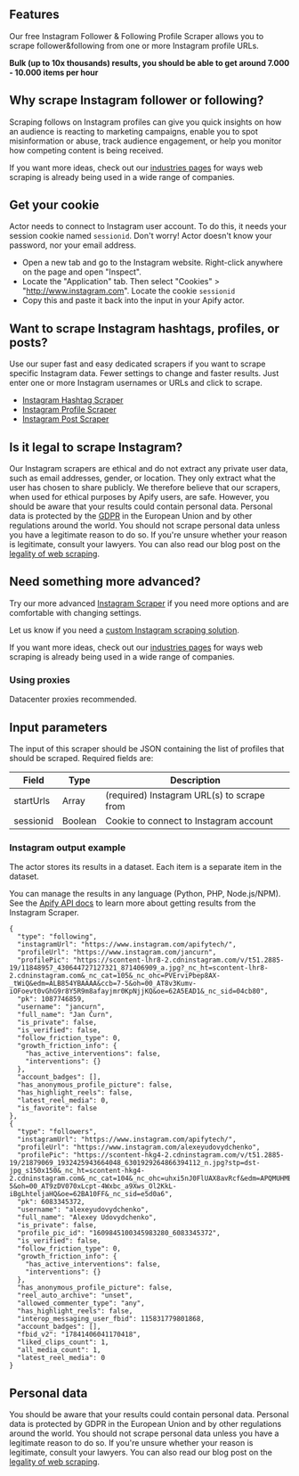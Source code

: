 ## Features
Our free Instagram Follower & Following Profile Scraper allows you to scrape follower&following from one or more Instagram profile URLs.

**Bulk (up to 10x thousands) results, you should be able to get around 7.000 - 10.000 items per hour**

## Why scrape Instagram follower or following?
Scraping follows on Instagram profiles can give you quick insights on how an audience is reacting to marketing campaigns, enable you to spot misinformation or abuse, track audience engagement, or help you monitor how competing content is being received.

If you want more ideas, check out our [industries pages](https://apify.com/industries) for ways web scraping is already being used in a wide range of companies.

## Get your cookie
Actor needs to connect to Instagram user account. To do this, it needs your session cookie named `sessionid`.
Don't worry! Actor doesn't know your password, nor your email address.

- Open a new tab and go to the Instagram website. Right-click anywhere on the page and open "Inspect".
- Locate the "Application" tab. Then select "Cookies" > "http://www.instagram.com". Locate the cookie `sessionid`
- Copy this and paste it back into the input in your Apify actor.

## Want to scrape Instagram hashtags, profiles, or posts?
Use our super fast and easy dedicated scrapers if you want to scrape specific Instagram data. Fewer settings to change and faster results. Just enter one or more Instagram usernames or URLs and click to scrape.

- [Instagram Hashtag Scraper](https://apify.com/zuzka/instagram-hashtag-scraper)
- [Instagram Profile Scraper](https://apify.com/zuzka/instagram-profile-scraper)
- [Instagram Post Scraper](https://apify.com/zuzka/instagram-post-scraper)

## Is it legal to scrape Instagram?
Our Instagram scrapers are ethical and do not extract any private user data, such as email addresses, gender, or location. They only extract what the user has chosen to share publicly. We therefore believe that our scrapers, when used for ethical purposes by Apify users, are safe. However, you should be aware that your results could contain personal data. Personal data is protected by the [GDPR](https://en.wikipedia.org/wiki/General_Data_Protection_Regulation) in the European Union and by other regulations around the world. You should not scrape personal data unless you have a legitimate reason to do so. If you're unsure whether your reason is legitimate, consult your lawyers. You can also read our blog post on the [legality of web scraping](https://blog.apify.com/is-web-scraping-legal/).

## Need something more advanced?
Try our more advanced [Instagram Scraper](https://apify.com/jaroslavhejlek/instagram-scraper) if you need more options and are comfortable with changing settings.

Let us know if you need a [custom Instagram scraping solution](https://apify.com/custom-solutions).

If you want more ideas, check out our [industries pages](https://apify.com/industries) for ways web scraping is already being used in a wide range of companies.

### Using proxies
Datacenter proxies recommended.

## Input parameters
The input of this scraper should be JSON containing the list of profiles that should be scraped. Required fields are:

| Field | Type | Description |
| ----- | ---- | ----------- |
| startUrls | Array | (required) Instagram URL(s) to scrape from |
| sessionid | Boolean | Cookie to connect to Instagram account |

### Instagram output example
The actor stores its results in a dataset. Each item is a separate item in the dataset.

You can manage the results in any language (Python, PHP, Node.js/NPM). See the [Apify API docs](https://docs.apify.com/api/v2) to learn more about getting results from the Instagram Scraper.

```jsonc
{
  "type": "following",
  "instagramUrl": "https://www.instagram.com/apifytech/",
  "profileUrl": "https://www.instagram.com/jancurn",
  "profilePic": "https://scontent-lhr8-2.cdninstagram.com/v/t51.2885-19/11848957_430644727127321_871406909_a.jpg?_nc_ht=scontent-lhr8-2.cdninstagram.com&_nc_cat=105&_nc_ohc=PVErviPbep8AX-_tWiQ&edm=ALB854YBAAAA&ccb=7-5&oh=00_AT8v3Kumv-iOFoevt0vGhG9r8Y5R9m8afayjmr0KpNjjKQ&oe=62A5EAD1&_nc_sid=04cb80",
  "pk": 1087746859,
  "username": "jancurn",
  "full_name": "Jan Čurn",
  "is_private": false,
  "is_verified": false,
  "follow_friction_type": 0,
  "growth_friction_info": {
    "has_active_interventions": false,
    "interventions": {}
  },
  "account_badges": [],
  "has_anonymous_profile_picture": false,
  "has_highlight_reels": false,
  "latest_reel_media": 0,
  "is_favorite": false
},
{
  "type": "followers",
  "instagramUrl": "https://www.instagram.com/apifytech/",
  "profileUrl": "https://www.instagram.com/alexeyudovydchenko",
  "profilePic": "https://scontent-hkg4-2.cdninstagram.com/v/t51.2885-19/21879069_1932425943664048_6301929264866394112_n.jpg?stp=dst-jpg_s150x150&_nc_ht=scontent-hkg4-2.cdninstagram.com&_nc_cat=104&_nc_ohc=uhxi5nJ0FlUAX8avRcf&edm=APQMUHMBAAAA&ccb=7-5&oh=00_AT9zDV070xLcpt-4Wxbc_a9Xws_Ol2KkL-iBgLhteljaHQ&oe=62BA10FF&_nc_sid=e5d0a6",
  "pk": 6083345372,
  "username": "alexeyudovydchenko",
  "full_name": "Alexey Udovydchenko",
  "is_private": false,
  "profile_pic_id": "1609845100345983280_6083345372",
  "is_verified": false,
  "follow_friction_type": 0,
  "growth_friction_info": {
    "has_active_interventions": false,
    "interventions": {}
  },
  "has_anonymous_profile_picture": false,
  "reel_auto_archive": "unset",
  "allowed_commenter_type": "any",
  "has_highlight_reels": false,
  "interop_messaging_user_fbid": 115831779801868,
  "account_badges": [],
  "fbid_v2": "17841406041170418",
  "liked_clips_count": 1,
  "all_media_count": 1,
  "latest_reel_media": 0
}
```

## Personal data
You should be aware that your results could contain personal data. Personal data is protected by GDPR in the European Union and by other regulations around the world. You should not scrape personal data unless you have a legitimate reason to do so. If you're unsure whether your reason is legitimate, consult your lawyers. You can also read our blog post on the [legality of web scraping](https://blog.apify.com/is-web-scraping-legal/).